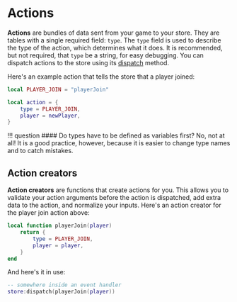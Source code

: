 # Actions
**Actions** are bundles of data sent from your game to your store. They are tables with a single required field: `type`. The `type` field is used to describe the type of the action, which determines what it does. It is recommended, but not required, that `type` be a string, for easy debugging. You can dispatch actions to the store using its [dispatch](../api-reference.md#storedispatch) method.

Here's an example action that tells the store that a player joined:

```lua
local PLAYER_JOIN = "playerJoin"

local action = {
    type = PLAYER_JOIN,
    player = newPlayer,
}
```

!!! question
    #### Do types have to be defined as variables first?
    No, not at all! It is a good practice, however, because it is easier to change type names and to catch mistakes.

## Action creators
**Action creators** are functions that create actions for you. This allows you to validate your action arguments before the action is dispatched, add extra data to the action, and normalize your inputs. Here's an action creator for the player join action above:

```lua
local function playerJoin(player)
    return {
        type = PLAYER_JOIN,
        player = player,
    }
end
```

And here's it in use:

```lua
-- somewhere inside an event handler
store:dispatch(playerJoin(player))
```
